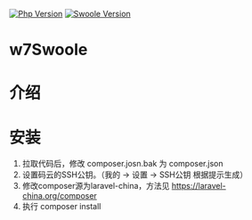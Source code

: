 [![Php Version](https://img.shields.io/badge/php-%3E=7.1-brightgreen.svg)](https://secure.php.net/)
[![Swoole Version](https://img.shields.io/badge/swoole-%3E=4.0.0-brightgreen.svg)](https://github.com/swoole/swoole-src)

# w7Swoole

# 介绍

# 安装
1. 拉取代码后，修改 composer.josn.bak 为 composer.json
2. 设置码云的SSH公钥。（我的 -> 设置 -> SSH公钥 根据提示生成）
4. 修改composer源为laravel-china，方法见  https://laravel-china.org/composer
3. 执行 composer install





